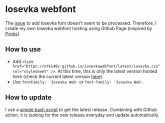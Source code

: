 # Iosevka webfont

The [issue](https://github.com/google/fonts/issues/559) to add Iosevka font doesn't seem to be processed. Therefore, I create my own Iosevka webfont hosting using Github Page (inspired by [Pvinis](https://github.com/pvinis/iosevka-webfont)).

## How to use

- Add `<link href="https://ntk148v.github.io/iosevkawebfont/latest/iosevka.css" rel="stylesheet" />`. At this time, this is only the latest version hosted here (check the current latest version [here](./LATEST_RELEASE)).
- Use `fontFamily: 'Iosevka Web'` or `font-family: 'Iosevka Web'`.

## How to update

I use a [simple bash script](./get-fonts.sh) to get the latest release. Combining with Github action, it is looking for the new release everyday and update automatically.
